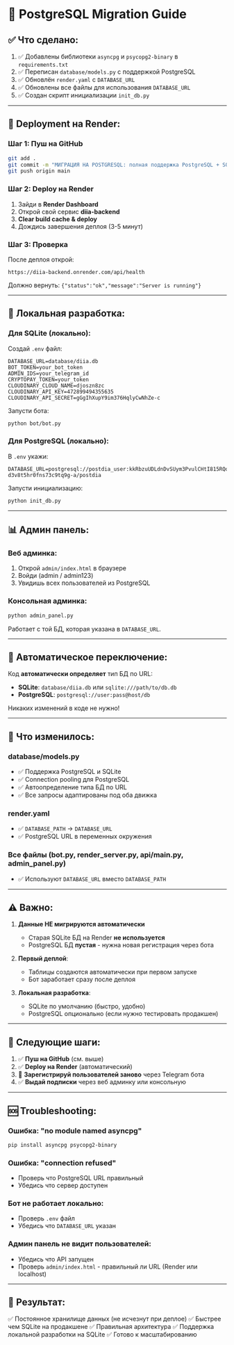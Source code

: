 # 🐘 PostgreSQL Migration Guide

## ✅ Что сделано:

1. ✅ Добавлены библиотеки `asyncpg` и `psycopg2-binary` в `requirements.txt`
2. ✅ Переписан `database/models.py` с поддержкой PostgreSQL
3. ✅ Обновлён `render.yaml` с `DATABASE_URL`
4. ✅ Обновлены все файлы для использования `DATABASE_URL`
5. ✅ Создан скрипт инициализации `init_db.py`

---

## 🚀 Deployment на Render:

### Шаг 1: Пуш на GitHub

```bash
git add .
git commit -m "МИГРАЦИЯ НА POSTGRESQL: полная поддержка PostgreSQL + SQLite для локальной разработки"
git push origin main
```

### Шаг 2: Deploy на Render

1. Зайди в **Render Dashboard**
2. Открой свой сервис **diia-backend**
3. **Clear build cache & deploy**
4. Дождись завершения деплоя (3-5 минут)

### Шаг 3: Проверка

После деплоя открой:
```
https://diia-backend.onrender.com/api/health
```

Должно вернуть: `{"status":"ok","message":"Server is running"}`

---

## 🔧 Локальная разработка:

### Для SQLite (локально):

Создай `.env` файл:
```env
DATABASE_URL=database/diia.db
BOT_TOKEN=your_bot_token
ADMIN_IDS=your_telegram_id
CRYPTOPAY_TOKEN=your_token
CLOUDINARY_CLOUD_NAME=djoszn8zc
CLOUDINARY_API_KEY=472899494355635
CLOUDINARY_API_SECRET=gGgIhXupY9im376HqlyCwNhZe-c
```

Запусти бота:
```bash
python bot/bot.py
```

### Для PostgreSQL (локально):

В `.env` укажи:
```env
DATABASE_URL=postgresql://postdia_user:kkRbzuUDLdnDvSUym3PvulCHtI815RQq@dpg-d3v8t5hr0fns73c9tq9g-a/postdia
```

Запусти инициализацию:
```bash
python init_db.py
```

---

## 📊 Админ панель:

### Веб админка:

1. Открой `admin/index.html` в браузере
2. Войди (admin / admin123)
3. Увидишь всех пользователей из PostgreSQL

### Консольная админка:

```bash
python admin_panel.py
```

Работает с той БД, которая указана в `DATABASE_URL`.

---

## 🔄 Автоматическое переключение:

Код **автоматически определяет** тип БД по URL:

- **SQLite**: `database/diia.db` или `sqlite:///path/to/db.db`
- **PostgreSQL**: `postgresql://user:pass@host/db`

Никаких изменений в коде не нужно!

---

## 📝 Что изменилось:

### database/models.py
- ✅ Поддержка PostgreSQL и SQLite
- ✅ Connection pooling для PostgreSQL
- ✅ Автоопределение типа БД по URL
- ✅ Все запросы адаптированы под оба движка

### render.yaml
- ✅ `DATABASE_PATH` → `DATABASE_URL`
- ✅ PostgreSQL URL в переменных окружения

### Все файлы (bot.py, render_server.py, api/main.py, admin_panel.py)
- ✅ Используют `DATABASE_URL` вместо `DATABASE_PATH`

---

## ⚠️ Важно:

1. **Данные НЕ мигрируются автоматически**
   - Старая SQLite БД на Render **не используется**
   - PostgreSQL БД **пустая** - нужна новая регистрация через бота

2. **Первый деплой**:
   - Таблицы создаются автоматически при первом запуске
   - Бот заработает сразу после деплоя

3. **Локальная разработка**:
   - SQLite по умолчанию (быстро, удобно)
   - PostgreSQL опционально (если нужно тестировать продакшен)

---

## 🎯 Следующие шаги:

1. ✅ **Пуш на GitHub** (см. выше)
2. ✅ **Deploy на Render** (автоматический)
3. 🔄 **Зарегистрируй пользователей заново** через Telegram бота
4. ✅ **Выдай подписки** через веб админку или консольную

---

## 🆘 Troubleshooting:

### Ошибка: "no module named asyncpg"
```bash
pip install asyncpg psycopg2-binary
```

### Ошибка: "connection refused"
- Проверь что PostgreSQL URL правильный
- Убедись что сервер доступен

### Бот не работает локально:
- Проверь `.env` файл
- Убедись что `DATABASE_URL` указан

### Админ панель не видит пользователей:
- Убедись что API запущен
- Проверь `admin/index.html` - правильный ли URL (Render или localhost)

---

## 🎉 Результат:

✅ Постоянное хранилище данных (не исчезнут при деплое)
✅ Быстрее чем SQLite на продакшене
✅ Правильная архитектура
✅ Поддержка локальной разработки на SQLite
✅ Готово к масштабированию

